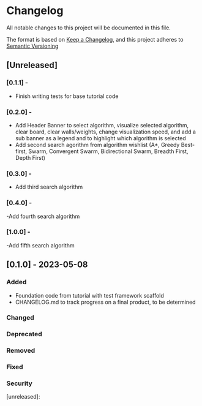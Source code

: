 # Changelog

All notable changes to this project will be documented in this file.

The format is based on [Keep a Changelog](https://keepachangelog.com/en/1.1.0/),
and this project adheres to [Semantic Versioning](https://semver.org/spec/v2.0.0.html)

## [Unreleased]

### [0.1.1] -

- Finish writing tests for base tutorial code

### [0.2.0] -

- Add Header Banner to select algorithm, visualize selected algorithm, clear board, clear walls/weights,
  change visualization speed, and add a sub banner as a legend and to highlight which algorithm is selected
- Add second search agorithm from algorithm wishlist (A\*, Greedy Best-first, Swarm, Convergent Swarm,
  Bidirectional Swarm, Breadth First, Depth First)

### [0.3.0] -

- Add third search algorithm

### [0.4.0] -

-Add fourth search algorithm

### [1.0.0] -

-Add fifth search algorithm

## [0.1.0] - 2023-05-08

### Added

- Foundation code from tutorial with test framework scaffold
- CHANGELOG.md to track progress on a final product, to be determined

### Changed

### Deprecated

### Removed

### Fixed

### Security

[unreleased]:
